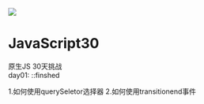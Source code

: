 ![](https://javascript30.com/images/JS3-social-share.png)

# JavaScript30

原生JS 30天挑战   
day01: ::finshed

1.如何使用querySeletor选择器
2.如何使用transitionend事件